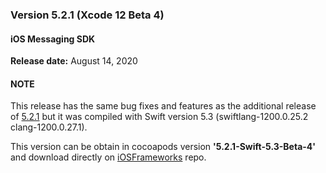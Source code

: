 ### Version 5.2.1 (Xcode 12 Beta 4)
#### iOS Messaging SDK
**Release date:** August 14, 2020

#### NOTE
This release has the same bug fixes and features as the  additional release of [5.2.1](https://developers.liveperson.com/mobile-app-messaging-sdk-for-ios-all-releases-additional-releases.html) but it was compiled with Swift version 5.3 (swiftlang-1200.0.25.2 clang-1200.0.27.1).

This version can be obtain in cocoapods version **'5.2.1-Swift-5.3-Beta-4'** and download directly on [iOSFrameworks](https://github.com/LivePersonInc/iOSFrameworks/tree/5.2.1.1306-Swift-5.3-Beta-4) repo.
